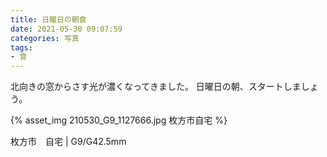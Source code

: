 ```yaml
---
title: 日曜日の朝食
date: 2021-05-30 09:07:59
categories: 写真
tags:
- 食
---
```


北向きの窓からさす光が濃くなってきました。
日曜日の朝、スタートしましょう。

{% asset_img 210530_G9_1127666.jpg 枚方市自宅 %}

枚方市　自宅 | G9/G42.5mm